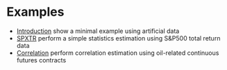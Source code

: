# Examples

* [Introduction](Introduction.ipynb) show a minimal example using
  artificial data
* [SPXTR](SPXTR.ipynb) perform a simple statistics estimation using
  S&P500 total return data
* [Correlation](Correlation.ipynb) perform correlation estimation using
  oil-related continuous futures contracts
